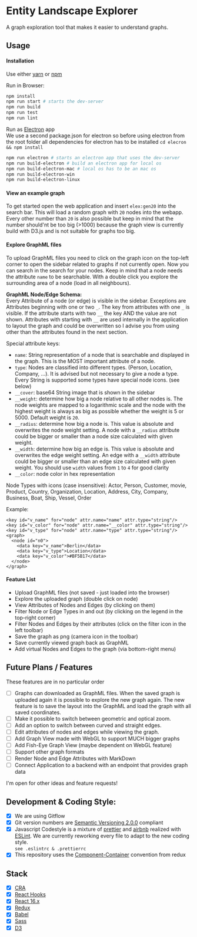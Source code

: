 # Entity Landscape Explorer
A graph exploration tool that makes it easier to understand graphs.

## Usage

#### Installation
Use either [yarn](https://yarnpkg.com/lang/en/) or [npm](https://www.npmjs.com/)

Run in Browser:
```bash
npm install
npm run start # starts the dev-server
npm run build
npm run test
npm run lint
```

Run as [Electron](https://electronjs.org/) app  
We use a second package.json for electron so before using electron from the root folder all dependencies for electron has to be installed `cd elecron && npm install `

```bash
npm run electron # starts an electron app that uses the dev-server
npm run build-electron # build an electron app for local os
npm run build-electron-mac # local os has to be an mac os
npm run build-electron-win
npm run build-electron-linux
```

#### View an example graph
To get started open the web application and insert `elex:gen20` into the search bar.
This will load a random graph with `20` nodes into the webapp.
Every other number than `20` is also possible but keep in mind that the number should'nt be too big (>1000) because the graph view is currently build with D3.js and is not suitable for graphs too big.

#### Explore GraphML files
To upload GraphML files you need to click on the graph icon on the top-left corner to open the sidebar related to graphs if not currently open.
Now you can search in the search for your nodes. Keep in mind that a node needs the attribute `name` to be searchable.
With a double click you explore the surrounding area of a node (load in all neighbours).

**GraphML Node/Edge Schema:**  
Every Attribute of a node (or edge) is visible in the sidebar. Exceptions are Attributes beginning with one or two `_`.
The key from attributes with one `_` is visible. If the attribute starts with two `__` the key AND the value are not shown.
Attributes with starting with `__` are used internally in the application to layout the graph and could be overwritten so I advise you from using other than the attributes found in the next section.

Special attribute keys:
- `name`: String representation of a node that is searchable and displayed in the graph. This is the MOST important attribute of a node.
- `type`: Nodes are classified into different types. (Person, Location, Company, ...). It is advised but not necessary to give a node a type. Every String is supported some types have special node icons. (see below)
- `__cover`: base64 String image that is shown in the sidebar
- `__weight`: determine how big a node relative to all other nodes is. The node weights are mapped to a logarithmic scale and the node with the highest weight is always as big as possible whether the weight is 5 or 5000. Default weight is `20`.
- `__radius`: determine how big a node is. This value is absolute and overwrites the node weight setting. A node with a `__radius` attribute could be bigger or smaller than a node size calculated with given weight.
- `__width`: determine how big an edge is. This value is absolute and overwrites the edge weight setting. An edge with a `__width` attribute could be bigger or smaller than an edge size calculated with given weight. You should use `width` values from `1` to `4` for good clarity
- `__color`: node color in hex representation 

Node Types with icons (case insensitive): Actor, Person, Customer, movie, Product, Country, Organization, Location, Address, City, Company, Business, Boat, Ship, Vessel, Order 

Example:
```
<key id="v_name" for="node" attr.name="name" attr.type="string"/>
<key id="v_color" for="node" attr.name="__color" attr.type="string"/>
<key id="v_type" for="node" attr.name="type" attr.type="string"/>
<graph>
  <node id="n0">
    <data key="v_name">Berlin</data>
    <data key="v_type">Location</data>
    <data key="v_color">#BF5B17</data>
  </node>
</graph>
```

#### Feature List

- Upload GraphML files (not saved - just loaded into the browser)
- Explore the uploaded graph (double click on node)
- View Attributes of Nodes and Edges (by clicking on them)
- Filter Node or Edge Types in and out (by clicking on the legend in the top-right corner)
- Filter Nodes and Edges by their attributes (click on the filter icon in the left toolbar)
- Save the graph as png (camera icon in the toolbar)
- Save currently viewed graph back as GraphML
- Add virtual Nodes and Edges to the graph (via bottom-right menu)

## Future Plans / Features
These features are in no particular order

- [ ] Graphs can downloaded as GraphML files. When the saved graph is uploaded again it is possible to explore the new graph again. The new feature is to save the layout into the GraphML and load the graph with all saved coordinates.
- [ ] Make it possible to switch between geometric and optical zoom.
- [ ] Add an option to switch between curved and straight edges.
- [ ] Edit attributes of nodes and edges while viewing the graph.
- [ ] Add Graph View made with WebGL to support MUCH bigger graphs
- [ ] Add Fish-Eye Graph View (maybe dependent on WebGL feature)
- [ ] Support other graph formats
- [ ] Render Node and Edge Attributes with MarkDown
- [ ] Connect Application to a backend with an endpoint that provides graph data

I'm open for other ideas and feature requests!

## Development & Coding Style:
- [x] We are using Gitflow
- [x] Git version numbers are [Semantic Versioning 2.0.0](https://semver.org/) compliant
- [x] Javascript Codestyle is a mixture of [prettier](https://prettier.io/) and [airbnb](https://github.com/airbnb/javascript/tree/master/react) realized with [ESLint](https://eslint.org/). We are currently reworking every file to adapt to the new coding style.  
`see .eslintrc & .prettierrc`
- [x] This repository uses the [Component-Container](https://redux.js.org/basics/usage-with-react#presentational-and-container-components) convention from redux

## Stack
- [x] [CRA](https://facebook.github.io/create-react-app/)
- [x] [React Hooks](https://reactjs.org/docs/hooks-intro.html)
- [x] [React 16.x](https://facebook.github.io/react/)
- [x] [Redux](http://redux.js.org/)
- [x] [Babel](https://babeljs.io/)
- [x] [Sass](http://sass-lang.com/)
- [x] [D3](https://d3js.org/)

